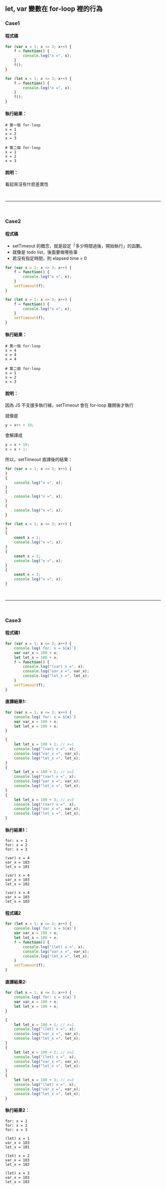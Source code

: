 
## let, var 變數在 for-loop 裡的行為

### Case1
#### 程式碼
```javascript
for (var x = 1; x <= 3; x++) {
    f = function() {
        console.log("x =", x);
    }
    f();
}

for (let x = 1; x <= 3; x++) {
    f = function() {
        console.log("x =", x);
    }
    f();
}
```

#### 執行結果：
```
# 第一個 for-loop 
x = 1
x = 2
x = 3

# 第二個 for-loop 
x = 1
x = 2
x = 3
```

#### 說明：
看起來沒有什麽差異性

<br>
<hr>
<br>

### Case2
#### 程式碼
- setTimeout 的概念，就是設定「多少時間過後，開始執行」的函數。
- 就像是 todo list，後面要做哪些事
- 若沒有指定時間，則 elapsed time = 0

```javascript
for (var x = 1; x <= 3; x++) {
    f = function() {
        console.log("x =", x);
    }
    setTimeout(f);
}

for (let x = 1; x <= 3; x++) {
    f = function() {
        console.log("x =", x);
    }
    setTimeout(f);
}
```

#### 執行結果：
```
# 第一個 for-loop 
x = 4
x = 4
x = 4

# 第二個 for-loop 
x = 1
x = 2
x = 3
```

#### 說明：
因為 JS 不支援多執行緒，setTimeout 會在 for-loop 離開後才執行

就像是
```java
y = x++ + 10;
```
會解譯成
```java
y = x + 10;
x = x + 1;
```

所以，setTimeout 直譯後的結果：
```javascript
for (var x = 1; x <= 3; x++) {
}
{
    console.log("x =", x);
}
{
    console.log("x =", x);
}
{
    console.log("x =", x);
}

for (let x = 1; x <= 3; x++) {
}
{
    const x = 1;
    console.log("x =", x);
}
{
    const x = 2;
    console.log("x =", x);
}
{
    const x = 3;
    console.log("x =", x);
}
```

<br>
<hr>
<br>

### Case3
#### 程式碼1
```javascript
for (var x = 1; x <= 3; x++) {
    console.log(`for: x = ${x}`)
    var var_x = 100 + x;
    let let_x = 100 + x;
    f = function() {
        console.log("(var) x =", x);
        console.log("var_x =", var_x);
        console.log("let_x =", let_x);
    }
    setTimeout(f);
}
```

#### 直譯結果1:
```javascript
for (var x = 1; x <= 3; x++) {
    console.log(`for: x = ${x}`)
    var var_x = 100 + x;
    let let_x = 100 + x;
}

{
    let let_x = 100 + 1; // x=1
    console.log("(var) x =", x);
    console.log("var_x =", var_x);
    console.log("let_x =", let_x);
}
{
    let let_x = 100 + 2; // x=2
    console.log("(var) x =", x);
    console.log("var_x =", var_x);
    console.log("let_x =", let_x);
}
{
    let let_x = 100 + 3; // x=3
    console.log("(var) x =", x);
    console.log("var_x =", var_x);
    console.log("let_x =", let_x);
}
```

#### 執行結果1：
```
for: x = 1
for: x = 2
for: x = 3

(var) x = 4
var_x = 103
let_x = 101

(var) x = 4
var_x = 103
let_x = 102

(var) x = 4
var_x = 103
let_x = 103
```

#### 程式碼2
```javascript
for (let x = 1; x <= 3; x++) {
    console.log(`for: x = ${x}`)
    var var_x = 100 + x;
    let let_x = 100 + x;
    f = function() {
        console.log("(let) x =", x);
        console.log("var_x =", var_x);
        console.log("let_x =", let_x);
    }
    setTimeout(f);
}
```

#### 直譯結果2:
```javascript
for (let x = 1; x <= 3; x++) {
    console.log(`for: x = ${x}`)
    var var_x = 100 + x;
    let let_x = 100 + x;
}

{
    let let_x = 100 + 1; // x=1
    console.log("(let) x =", x);
    console.log("var_x =", var_x);
    console.log("let_x =", let_x);
}
{
    let let_x = 100 + 2; // x=2
    console.log("(let) x =", x);
    console.log("var_x =", var_x);
    console.log("let_x =", let_x);
}
{
    let let_x = 100 + 3; // x=3
    console.log("(let) x =", x);
    console.log("var_x =", var_x);
    console.log("let_x =", let_x);
}
```

#### 執行結果2：
```
for: x = 1
for: x = 2
for: x = 3

(let) x = 1
var_x = 103
let_x = 101

(let) x = 2
var_x = 103
let_x = 102

(let) x = 3
var_x = 103
let_x = 103
```
